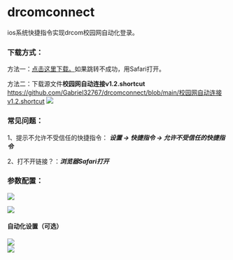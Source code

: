# drcomconnect
ios系统快捷指令实现drcom校园网自动化登录。  
### 下载方式：  
方法一：[点击这里下载。](https://www.icloud.com/shortcuts/30dbb70220194ccfa69040afc5c064ed)如果跳转不成功，用Safari打开。  

方法二：下载源文件**校园网自动连接v1.2.shortcut**  
https://github.com/Gabriel32767/drcomconnect/blob/main/校园网自动连接v1.2.shortcut
![](https://github.com/Gabriel32767/drcomconnect/blob/main/pictures/IMG_2461.jpg) 

### 常见问题：  
1、提示不允许不受信任的快捷指令：
 ***设置 -> 快捷指令 -> 允许不受信任的快捷指令***  

2、打不开链接？：***浏览器Safari打开***
### 参数配置：
![](https://github.com/Gabriel32767/drcomconnect/blob/main/pictures/IMG_0011.jpg)

![](https://github.com/Gabriel32767/drcomconnect/blob/main/pictures/IMG_0012.jpg) 

#### 自动化设置（可选）
![](https://github.com/Gabriel32767/drcomconnect/blob/main/pictures/IMG_28.JPEG)  
![](https://github.com/Gabriel32767/drcomconnect/blob/main/pictures/IMG_32.JPEG)
